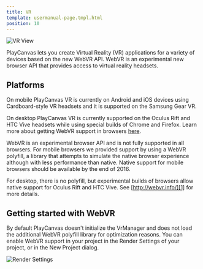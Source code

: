 ```yaml
---
title: VR
template: usermanual-page.tmpl.html
position: 10
---
```


![VR View][3]

PlayCanvas lets you create Virtual Reality (VR) applications for a variety of devices based on the new WebVR API. WebVR is an experimental new browser API that provides access to virtual reality headsets.

## Platforms

On mobile PlayCanvas VR is currently on Android and iOS devices using Cardboard-style VR headsets and it is supported on the Samsung Gear VR.

On desktop PlayCanvas VR is currently supported on the Oculus Rift and HTC Vive headsets while using special builds of Chrome and Firefox. Learn more about getting WebVR support in browsers [here][1].

<div class="alert alert-info" style="text-align:left">
WebVR is an experimental browser API and is not fully supported in all browsers. For mobile browsers we provided support by using a WebVR polyfill, a library that attempts to simulate the native browser experience although with less performance than native. Native support for mobile browsers should be available by the end of 2016.

For desktop, there is no polyfill, but experimental builds of browsers allow native support for Oculus Rift and HTC Vive. See [http://webvr.info/][1] for more details.
</div>

## Getting started with WebVR

By default PlayCanvas doesn't initialize the VrManager and does not load the additional WebVR polyfill library for optimization reasons. You can enable WebVR support in your project in the Render Settings of your project, or in the New Project dialog.

![Render Settings][2]


[1]: http://webvr.info/
[2]: /images/user-manual/vr/render-settings.jpg
[3]: /images/user-manual/vr/vr-view.png
